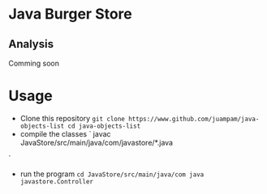 # Java Burger Store
## Analysis
Comming soon
# Usage
- Clone this repository
`
git clone https://www.github.com/juampam/java-objects-list
cd java-objects-list
`
- compile the classes
`
javac JavaStore/src/main/java/com/javastore/*.java

`
- run the program
`
cd JavaStore/src/main/java/com
java javastore.Controller
`
